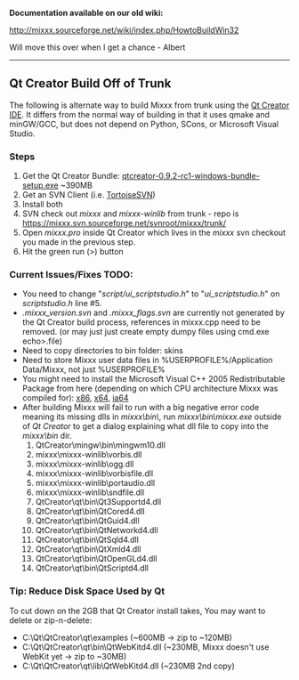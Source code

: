 **Documentation available on our old wiki:**

<http://mixxx.sourceforge.net/wiki/index.php/HowtoBuildWin32>

Will move this over when I get a chance - Albert

-----

## Qt Creator Build Off of Trunk

The following is alternate way to build Mixxx from trunk using the [Qt
Creator IDE](http://www.qtsoftware.com/developer/qt-creator). It differs
from the normal way of building in that it uses qmake and minGW/GCC, but
does not depend on Python, SCons, or Microsoft Visual Studio.

### Steps

1.  Get the Qt Creator Bundle:
    [qtcreator-0.9.2-rc1-windows-bundle-setup.exe](http://www.qtsoftware.com/developer/qt-creator/qt-creator#qt-creator-binary-packages)
    \~390MB
2.  Get an SVN Client (i.e.
    [TortoiseSVN](http://tortoisesvn.net/downloads))
3.  Install both
4.  SVN check out *mixxx* and *mixxx-winlib* from trunk - repo is
    <https://mixxx.svn.sourceforge.net/svnroot/mixxx/trunk/>
5.  Open *mixxx.pro* inside Qt Creator which lives in the *mixxx* svn
    checkout you made in the previous step.
6.  Hit the green run (\>) button

### Current Issues/Fixes TODO:

  - You need to change "*script/ui\_scriptstudio.h*" to
    "*ui\_scriptstudio.h*" on *scriptstudio.h* line \#5.
  - *.mixxx\_version.svn* and *.mixxx\_flags.svn* are currently not
    generated by the Qt Creator build process, references in mixxx.cpp
    need to be removed. (or may just just create empty dumpy files using
    cmd.exe echo\>.file) 
  - Need to copy directories to bin folder: skins
  - Need to store Mixxx user data files in %USERPROFILE%/Application
    Data/Mixxx, not just %USERPROFILE%
  - You might need to install the Microsoft Visual C++ 2005
    Redistributable Package from here (depending on which CPU
    architecture Mixxx was compiled for):
    [x86](http://go.microsoft.com/fwlink/?linkid=65127),
    [x64](http://www.microsoft.com/downloads/details.aspx?familyid=90548130-4468-4bbc-9673-d6acabd5d13b&displaylang=en),
    [ia64](http://www.microsoft.com/downloads/info.aspx?na=45&p=1&srcdisplaylang=en&srccategoryid=&srcfamilyid=90548130-4468-4bbc-9673-d6acabd5d13b&u=details.aspx?familyid=526bf4a7-44e6-4a91-b328-a4594adb70e5&displaylang=en)
  - After building Mixxx will fail to run with a big negative error code
    meaning its missing dlls in *mixxx\\bin\\*, run
    *mixxx\\bin\\mixxx.exe* outside of *Qt Creator* to get a dialog
    explaining what dll file to copy into the *mixxx\\bin* dir.
    1.  QtCreator\\mingw\\bin\\mingwm10.dll
    2.  mixxx\\mixxx-winlib\\vorbis.dll
    3.  mixxx\\mixxx-winlib\\ogg.dll
    4.  mixxx\\mixxx-winlib\\vorbisfile.dll
    5.  mixxx\\mixxx-winlib\\portaudio.dll
    6.  mixxx\\mixxx-winlib\\sndfile.dll
    7.  QtCreator\\qt\\bin\\Qt3Supportd4.dll
    8.  QtCreator\\qt\\bin\\QtCored4.dll
    9.  QtCreator\\qt\\bin\\QtGuid4.dll
    10. QtCreator\\qt\\bin\\QtNetworkd4.dll
    11. QtCreator\\qt\\bin\\QtSqld4.dll
    12. QtCreator\\qt\\bin\\QtXmld4.dll
    13. QtCreator\\qt\\bin\\QtOpenGLd4.dll
    14. QtCreator\\qt\\bin\\QtScriptd4.dll

### Tip: Reduce Disk Space Used by Qt

To cut down on the 2GB that Qt Creator install takes, You may want to
delete or zip-n-delete:

  - C:\\Qt\\QtCreator\\qt\\examples (\~600MB -\> zip to \~120MB)
  - C:\\Qt\\QtCreator\\qt\\bin\\QtWebKitd4.dll (\~230MB, Mixxx doesn't
    use WebKit yet -\> zip to \~30MB)
  - C:\\Qt\\QtCreator\\qt\\lib\\QtWebKitd4.dll (\~230MB 2nd copy)
